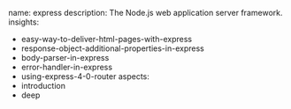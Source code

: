 name: express
description: The Node.js web application server framework.
insights:
  - easy-way-to-deliver-html-pages-with-express
  - response-object-additional-properties-in-express
  - body-parser-in-express
  - error-handler-in-express
  - using-express-4-0-router
aspects:
  - introduction
  - deep
 

